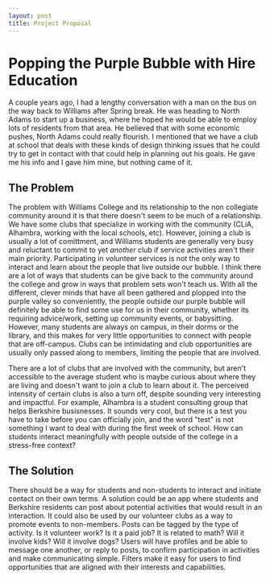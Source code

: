 ```yaml
---
layout: post
title: Project Proposal
---
```

# Popping the Purple Bubble with Hire Education

A couple years ago, I had a lengthy conversation with a man on the bus on the way back to Williams after Spring break. He was heading to North Adams to start up a business, where he hoped he would be able to employ lots of residents from that area. He believed that with some economic pushes, North Adams could really flourish. I mentioned that we have a club at school that deals with these kinds of design thinking issues that he could try to get in contact with that could help in planning out his goals. He gave me his info and I gave him mine, but nothing came of it.

## The Problem

The problem with Williams College and its relationship to the non collegiate community around it is that there doesn't seem to be much of a relationship. We have some clubs that specialize in working with the community (CLiA, Alhambra, working with the local schools, etc). However, joining a club is usually a lot of comittment, and Williams students are generally very busy and reluctant to commit to yet _another_ club if service activities aren't their main priority. Participating in volunteer services is not the only way to interact and learn about the people that live outside our bubble. I think there are a lot of ways that students can be give back to the community around the college and grow in ways that problem sets won't teach us.  With all the different, clever minds that have all been gathered and plopped into the purple valley so conveniently, the people outside our purple bubble will definitely be able to find some use for us in their community, whether its requiring advice/work, setting up community events, or babysitting. However, many students are always on campus, in their dorms or the library, and this makes for very little opportunities to connect with people that are off-campus. Clubs can be intimidating and club opportunities are usually only passed along to members, limiting the people that are involved.

There are a lot of clubs that are involved with the community, but aren't accessible to the average student who is maybe curious about where they are living and doesn't want to join a club to learn about it. The perceived intensity of certain clubs is also a turn off, despite sounding very interesting and impactful. For example, Alhambra is a student consulting group that helps Berkshire busisnesses. It sounds very cool, but there is a test you have to take before you can officially join, and the word "test" is not something I want to deal with during the first week of school. How can students interact meaningfully with people outside of the college in a stress-free context?

## The Solution
There should be a way for students and non-students to interact and initiate contact on their own terms. A solution could be an app where students and Berkshire residents can post about potential activities that would result in an interaction. It could also be used by our volunteer clubs as a way to promote events to non-members. Posts can be tagged by the type of activity. Is it volunteer work? Is it a paid job? It is related to math? Will it involve kids? Will it involve dogs? Users will have profiles and be able to message one another, or reply to posts, to confirm participation in activities and make communicating simple. Filters make it easy for users to find opportunities that are aligned with their interests and capabilities.
